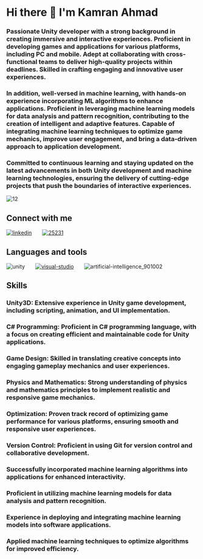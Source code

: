 # Hi there 👋 I'm Kamran Ahmad



### Passionate Unity developer with a strong background in creating immersive and interactive experiences. Proficient in developing games and applications for various platforms, including PC and mobile. Adept at collaborating with cross-functional teams to deliver high-quality projects within deadlines. Skilled in crafting engaging and innovative user experiences.

### In addition, well-versed in machine learning, with hands-on experience incorporating ML algorithms to enhance applications. Proficient in leveraging machine learning models for data analysis and pattern recognition, contributing to the creation of intelligent and adaptive features. Capable of integrating machine learning techniques to optimize game mechanics, improve user engagement, and bring a data-driven approach to application development.

### Committed to continuous learning and staying updated on the latest advancements in both Unity development and machine learning technologies, ensuring the delivery of cutting-edge projects that push the boundaries of interactive experiences.
 
 
![12](https://user-images.githubusercontent.com/68790390/184704243-77895f9e-7171-4826-aa04-cebe790a48f4.gif)
  
  
## Connect with me

[![linkedin](https://user-images.githubusercontent.com/68790390/184708576-2c3830d3-ae87-469b-8661-82b740b356ab.png)][1] &nbsp; &nbsp; &nbsp; [![25231](https://user-images.githubusercontent.com/68790390/184710199-e0f34e46-9f11-4db8-a936-2125e33bd155.png)][2]


## Languages and tools

![unity](https://github.com/kamranAhmad2aa3/kamranAhmad2aa3/assets/68790390/2326d114-53f2-4300-95c5-7bbec5f55b74) &nbsp; &nbsp; &nbsp; [![visual-studio](https://user-images.githubusercontent.com/68790390/184719097-68ca04a8-92ae-4f49-ac8b-61d05a8fae33.png)][4] &nbsp; &nbsp; &nbsp; ![artificial-intelligence_901002](https://github.com/kamranAhmad2aa3/kamranAhmad2aa3/assets/68790390/5e332399-23f1-487a-a6ac-7d68ec24a6cc)


## Skills

### Unity3D: Extensive experience in Unity game development, including scripting, animation, and UI implementation.
### C# Programming: Proficient in C# programming language, with a focus on creating efficient and maintainable code for Unity applications.
### Game Design: Skilled in translating creative concepts into engaging gameplay mechanics and user experiences.
### Physics and Mathematics: Strong understanding of physics and mathematics principles to implement realistic and responsive game mechanics.
### Optimization: Proven track record of optimizing game performance for various platforms, ensuring smooth and responsive user experiences.
### Version Control: Proficient in using Git for version control and collaborative development.
### Successfully incorporated machine learning algorithms into applications for enhanced interactivity.
### Proficient in utilizing machine learning models for data analysis and pattern recognition.
### Experience in deploying and integrating machine learning models into software applications.
### Applied machine learning techniques to optimize algorithms for improved efficiency.




[1]: https://www.linkedin.com/in/kamran-ahmad-13a405182/
[2]: https://github.com/kamranAhmad2aa3
[4]: https://code.visualstudio.com/
